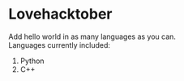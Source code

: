 # Lovehacktober
Add hello world in as many languages as you can.</br>
Languages currently included: 
   1. Python
   2. C++
